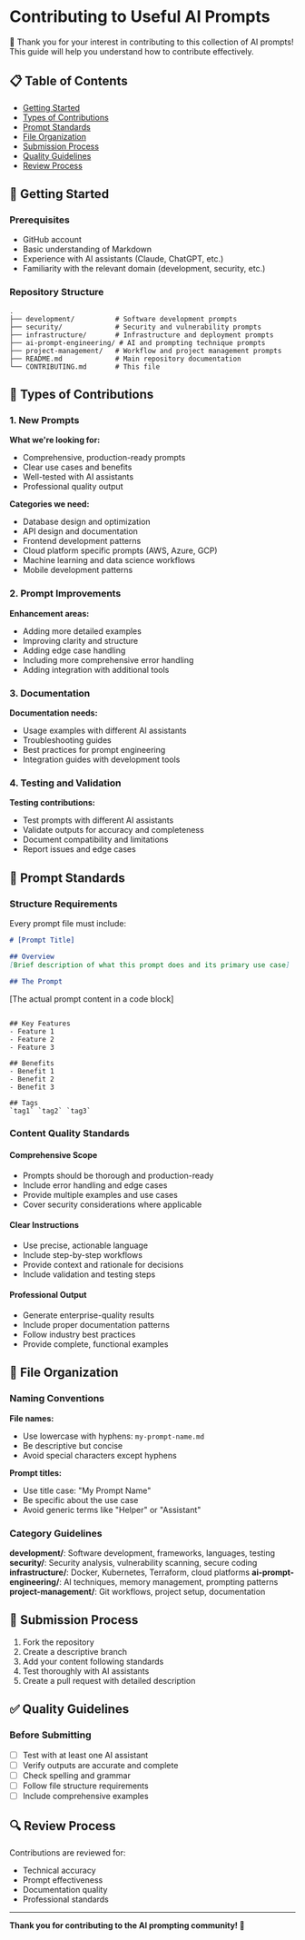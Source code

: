 # Contributing to Useful AI Prompts

🎉 Thank you for your interest in contributing to this collection of AI prompts! This guide will help you understand how to contribute effectively.

## 📋 Table of Contents

- [Getting Started](#getting-started)
- [Types of Contributions](#types-of-contributions)
- [Prompt Standards](#prompt-standards)
- [File Organization](#file-organization)
- [Submission Process](#submission-process)
- [Quality Guidelines](#quality-guidelines)
- [Review Process](#review-process)

## 🚀 Getting Started

### Prerequisites

- GitHub account
- Basic understanding of Markdown
- Experience with AI assistants (Claude, ChatGPT, etc.)
- Familiarity with the relevant domain (development, security, etc.)

### Repository Structure

```
.
├── development/          # Software development prompts
├── security/             # Security and vulnerability prompts
├── infrastructure/       # Infrastructure and deployment prompts
├── ai-prompt-engineering/ # AI and prompting technique prompts
├── project-management/   # Workflow and project management prompts
├── README.md             # Main repository documentation
└── CONTRIBUTING.md       # This file
```

## 🎯 Types of Contributions

### 1. New Prompts

**What we're looking for:**
- Comprehensive, production-ready prompts
- Clear use cases and benefits
- Well-tested with AI assistants
- Professional quality output

**Categories we need:**
- Database design and optimization
- API design and documentation
- Frontend development patterns
- Cloud platform specific prompts (AWS, Azure, GCP)
- Machine learning and data science workflows
- Mobile development patterns

### 2. Prompt Improvements

**Enhancement areas:**
- Adding more detailed examples
- Improving clarity and structure
- Adding edge case handling
- Including more comprehensive error handling
- Adding integration with additional tools

### 3. Documentation

**Documentation needs:**
- Usage examples with different AI assistants
- Troubleshooting guides
- Best practices for prompt engineering
- Integration guides with development tools

### 4. Testing and Validation

**Testing contributions:**
- Test prompts with different AI assistants
- Validate outputs for accuracy and completeness
- Document compatibility and limitations
- Report issues and edge cases

## 📝 Prompt Standards

### Structure Requirements

Every prompt file must include:

```markdown
# [Prompt Title]

## Overview
[Brief description of what this prompt does and its primary use case]

## The Prompt

```
[The actual prompt content in a code block]
```

## Key Features
- Feature 1
- Feature 2
- Feature 3

## Benefits
- Benefit 1
- Benefit 2
- Benefit 3

## Tags
`tag1` `tag2` `tag3`
```

### Content Quality Standards

#### Comprehensive Scope
- Prompts should be thorough and production-ready
- Include error handling and edge cases
- Provide multiple examples and use cases
- Cover security considerations where applicable

#### Clear Instructions
- Use precise, actionable language
- Include step-by-step workflows
- Provide context and rationale for decisions
- Include validation and testing steps

#### Professional Output
- Generate enterprise-quality results
- Include proper documentation patterns
- Follow industry best practices
- Provide complete, functional examples

## 📁 File Organization

### Naming Conventions

**File names:**
- Use lowercase with hyphens: `my-prompt-name.md`
- Be descriptive but concise
- Avoid special characters except hyphens

**Prompt titles:**
- Use title case: "My Prompt Name"
- Be specific about the use case
- Avoid generic terms like "Helper" or "Assistant"

### Category Guidelines

**development/**: Software development, frameworks, languages, testing
**security/**: Security analysis, vulnerability scanning, secure coding
**infrastructure/**: Docker, Kubernetes, Terraform, cloud platforms
**ai-prompt-engineering/**: AI techniques, memory management, prompting patterns
**project-management/**: Git workflows, project setup, documentation

## 🔄 Submission Process

1. Fork the repository
2. Create a descriptive branch
3. Add your content following standards
4. Test thoroughly with AI assistants
5. Create a pull request with detailed description

## ✅ Quality Guidelines

### Before Submitting

- [ ] Test with at least one AI assistant
- [ ] Verify outputs are accurate and complete
- [ ] Check spelling and grammar
- [ ] Follow file structure requirements
- [ ] Include comprehensive examples

## 🔍 Review Process

Contributions are reviewed for:
- Technical accuracy
- Prompt effectiveness
- Documentation quality
- Professional standards

---

**Thank you for contributing to the AI prompting community! 🚀**
